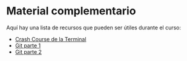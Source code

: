 # Material complementario

Aquí hay una lista de recursos que pueden ser útiles durante el curso:

- [Crash Course de la Terminal](https://www.youtube.com/watch?v=vaaiNE9BH5c&feature=emb_logo)
- [Git parte 1](https://www.youtube.com/watch?v=NE5DtjniO8A)
- [Git parte 2](https://www.youtube.com/watch?v=UwZD0DekZP4)
